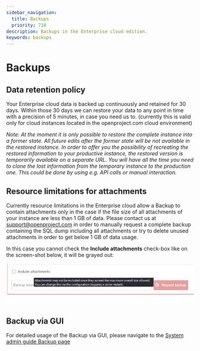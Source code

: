 ```yaml
---
sidebar_navigation:
  title: Backups
  priority: 710
description: Backups in the Enterprise cloud edition.
keywords: backups
---
```


# Backups

## Data retention policy

Your Enterprise cloud data is backed up continuously and retained for 30 days. Within those 30 days we can restore your data to any point in time with a precision of 5 minutes, in case you need us to. (currently this is valid only for cloud instances located in the openproject.com cloud environment)

*Note: At the moment it is only possible to restore the complete instance into a former state. All future edits after the former state will be not available in the restored instance. In order to offer you the possibility of recreating the restored information to your productive instance, the restored version is temporarily available on a separate URL. You will have all the time you need to clone the lost information from the temporary instance to the production one. This could be done by using e.g. API calls or manual interaction.*

## Resource limitations for attachments

Currently resource limitations in the Enterprise cloud allow a Backup to contain attachments only in the case if the file size of all attachments of your instance are less than 1 GB of data. Please contact us at [support@openproject.com](mailto:support@openproject.com) in order to manually request a complete backup containing the SQL dump including all attachments or try to delete unused attachments in order to get below 1 GB of data usage.

In this case you cannot check the **Include attachments** check-box like on the screen-shot below, it will be grayed out:

![backup-enterprise-cloud](backup-enterprise-cloud.png)

## Backup via GUI

For detailed usage of the Backup via GUI, please navigate to the [System admin guide Backup page](../../../system-admin-guide/backup/)
